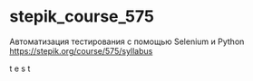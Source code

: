 # stepik_course_575
Автоматизация тестирования с помощью Selenium и Python
https://stepik.org/course/575/syllabus

t
e
s
t